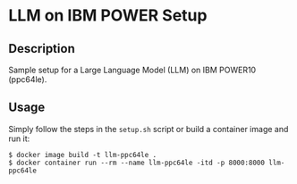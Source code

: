 # LLM on IBM POWER Setup

## Description

Sample setup for a Large Language Model (LLM) on IBM POWER10 (ppc64le).

## Usage

Simply follow the steps in the `setup.sh` script or build a container image and run it:

```shell
$ docker image build -t llm-ppc64le .
$ docker container run --rm --name llm-ppc64le -itd -p 8000:8000 llm-ppc64le
```
